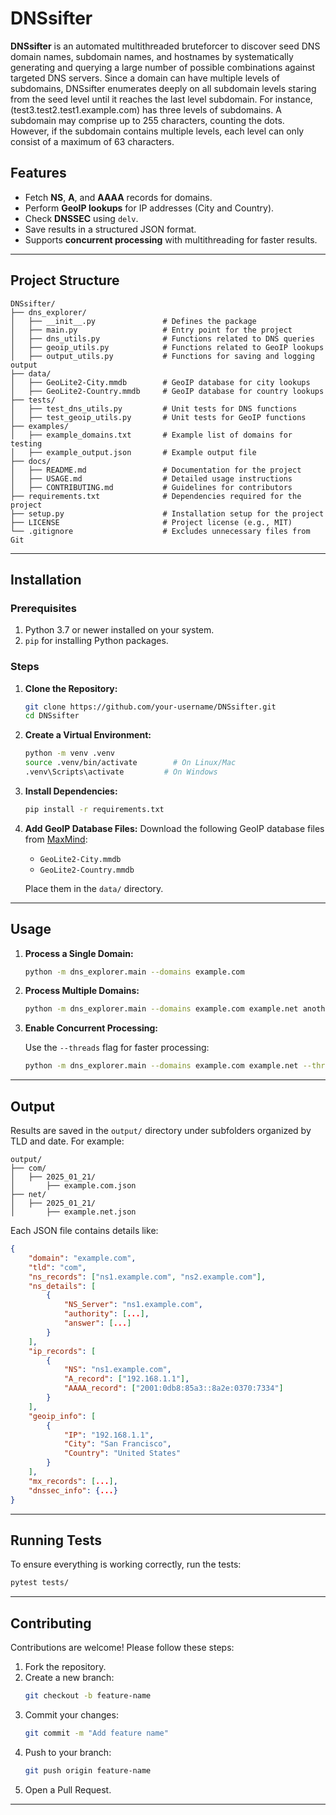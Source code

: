 
# DNSsifter

**DNSsifter** is an automated multithreaded bruteforcer to discover seed DNS domain names, subdomain names, and hostnames by systematically generating and querying a large number of possible combinations against targeted DNS servers. Since a domain can have multiple levels of subdomains, DNSsifter enumerates deeply on all subdomain levels staring from the seed level until it reaches the last level subdomain. For instance, (test3.test2.test1.example.com) has three levels of subdomains. A subdomain may comprise up to 255 characters, counting the dots. However, if the subdomain contains multiple levels, each level can only consist of a maximum of 63 characters.

## Features

- Fetch **NS**, **A**, and **AAAA** records for domains.
- Perform **GeoIP lookups** for IP addresses (City and Country).
- Check **DNSSEC** using `delv`.
- Save results in a structured JSON format.
- Supports **concurrent processing** with multithreading for faster results.

---

## Project Structure

```
DNSsifter/
├── dns_explorer/
│   ├── __init__.py               # Defines the package
│   ├── main.py                   # Entry point for the project
│   ├── dns_utils.py              # Functions related to DNS queries
│   ├── geoip_utils.py            # Functions related to GeoIP lookups
│   ├── output_utils.py           # Functions for saving and logging output
├── data/
│   ├── GeoLite2-City.mmdb        # GeoIP database for city lookups
│   ├── GeoLite2-Country.mmdb     # GeoIP database for country lookups
├── tests/
│   ├── test_dns_utils.py         # Unit tests for DNS functions
│   ├── test_geoip_utils.py       # Unit tests for GeoIP functions
├── examples/
│   ├── example_domains.txt       # Example list of domains for testing
│   ├── example_output.json       # Example output file
├── docs/
│   ├── README.md                 # Documentation for the project
│   ├── USAGE.md                  # Detailed usage instructions
│   ├── CONTRIBUTING.md           # Guidelines for contributors
├── requirements.txt              # Dependencies required for the project
├── setup.py                      # Installation setup for the project
├── LICENSE                       # Project license (e.g., MIT)
└── .gitignore                    # Excludes unnecessary files from Git
```

---

## Installation

### Prerequisites

1. Python 3.7 or newer installed on your system.
2. `pip` for installing Python packages.

### Steps

1. **Clone the Repository:**

   ```bash
   git clone https://github.com/your-username/DNSsifter.git
   cd DNSsifter
   ```

2. **Create a Virtual Environment:**

   ```bash
   python -m venv .venv
   source .venv/bin/activate        # On Linux/Mac
   .venv\Scripts\activate         # On Windows
   ```

3. **Install Dependencies:**

   ```bash
   pip install -r requirements.txt
   ```

4. **Add GeoIP Database Files:**
   Download the following GeoIP database files from [MaxMind](https://dev.maxmind.com/geoip/geolite2-free-geolocation-data):
   - `GeoLite2-City.mmdb`
   - `GeoLite2-Country.mmdb`

   Place them in the `data/` directory.

---

## Usage

1. **Process a Single Domain:**

   ```bash
   python -m dns_explorer.main --domains example.com
   ```

2. **Process Multiple Domains:**

   ```bash
   python -m dns_explorer.main --domains example.com example.net another.org
   ```

3. **Enable Concurrent Processing:**

   Use the `--threads` flag for faster processing:

   ```bash
   python -m dns_explorer.main --domains example.com example.net --threads
   ```

---

## Output

Results are saved in the `output/` directory under subfolders organized by TLD and date. For example:

```
output/
├── com/
│   ├── 2025_01_21/
│       ├── example.com.json
├── net/
│   ├── 2025_01_21/
│       ├── example.net.json
```

Each JSON file contains details like:

```json
{
    "domain": "example.com",
    "tld": "com",
    "ns_records": ["ns1.example.com", "ns2.example.com"],
    "ns_details": [
        {
            "NS_Server": "ns1.example.com",
            "authority": [...],
            "answer": [...]
        }
    ],
    "ip_records": [
        {
            "NS": "ns1.example.com",
            "A_record": ["192.168.1.1"],
            "AAAA_record": ["2001:0db8:85a3::8a2e:0370:7334"]
        }
    ],
    "geoip_info": [
        {
            "IP": "192.168.1.1",
            "City": "San Francisco",
            "Country": "United States"
        }
    ],
    "mx_records": [...],
    "dnssec_info": {...}
}
```

---

## Running Tests

To ensure everything is working correctly, run the tests:

```bash
pytest tests/
```

---

## Contributing

Contributions are welcome! Please follow these steps:

1. Fork the repository.
2. Create a new branch:
   ```bash
   git checkout -b feature-name
   ```
3. Commit your changes:
   ```bash
   git commit -m "Add feature name"
   ```
4. Push to your branch:
   ```bash
   git push origin feature-name
   ```
5. Open a Pull Request.

---


